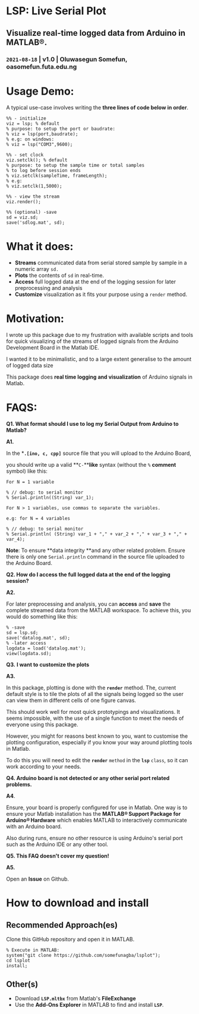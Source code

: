 # LSP: Live Serial Plot
## **Visualize real-time logged data from Arduino in MATLAB®.**
### `2021-08-18` | **v1.0** | **Oluwasegun Somefun, oasomefun.futa.edu.ng**
# **Usage Demo:**

A typical use-case involves writing the **three lines of code below in order**.

```matlab:Code
%% - initialize
viz = lsp; % default
% purpose: to setup the port or baudrate: 
% viz = lsp(port,baudrate);
% e.g: on windows: 
% viz = lsp("COM3",9600);

%% - set clock
viz.setclk(); % default
% purpose: to setup the sample time or total samples 
% to log before session ends
% viz.setclk(sampleTime, frameLength);
% e.g:
% viz.setclk(1,5000);

%% - view the stream
viz.render();

%% (optional) -save
sd = viz.sd;
save('sdlog.mat', sd);

```

# What it does:

   -  **Streams** communicated data from serial stored sample by sample in a numeric array `sd.`  
   -  **Plots** the contents of `sd` in real-time. 
   -  **Access** full logged data at the end of the logging session for later preprocessing and analysis 
   -  **Customize** visualization as it fits your purpose using a `render` method. 

# Motivation:

I wrote up this package due to my frustration with available scripts and tools for quick visualizing of the streams of logged signals from the Arduino Development Board in the Matlab IDE.

I wanted it to be minimalistic, and to a large extent generalise to the amount of logged data size

This package does **real time logging and visualization** of Arduino signals in Matlab.

# FAQS:

**Q1. What format should I use to log my Serial Output from Arduino to Matlab?**

**A1.**

In the ***`.[ino, c, cpp]`** source file that you will upload to the Arduino Board, 

you should write up a valid **`C-`****like** syntax (without the `%` **comment** symbol) like this:

`For N = 1 variable`

```matlab:Code
% // debug: to serial monitor
% Serial.println((String) var_1);
```

`For N > 1 variables, use commas to separate the variables. `

`e.g: for N = 4 variables`

```matlab:Code
% // debug: to serial monitor
% Serial.println( (String) var_1 + "," + var_2 + "," + var_3 + "," + var_4);
```

**Note**: To ensure **data integrity **and any other related problem. Ensure there is only one `Serial.println` command in the source file uploaded to the Arduino Board.

  

**Q2. How do I access the full logged data at the end of the logging session?**

**A2.**

For later preprocessing and analysis, you can **access** and **save** the complete streamed data from the MATLAB workspace. To achieve this, you would do something like this:

```matlab:Code(Display)
% -save
sd = lsp.sd;
save('datalog.mat', sd);
% -later access
logdata = load('datalog.mat');
view(logdata.sd); 
```

  

**Q3.** **I want to customize the plots**

**A3.**

In this package, plotting is done with the **`render`** method. The, current default style is to tile the plots of all the signals being logged so the user can view them in different cells of one figure canvas. 

This should work well for most quick prototypings and visualizations. It seems impossible, with the use of a single function to meet the needs of everyone using this package.

However, you might for reasons best known to you, want to customise the plotting configuration, especially if you know your way around plotting tools in Matlab. 

To do this you will need to edit the **`render`** `method` in the **`lsp`** `class`, so it can work according to your needs.

  

**Q4. Arduino board is not detected or any other serial port related problems.**

**A4**.

Ensure, your board is properly configured for use in Matlab. One way is to ensure your Matlab installation has the **MATLAB® Support Package for Arduino® Hardware** which enables MATLAB to interactively communicate with an Arduino board.

Also during runs, ensure no other resource is using Arduino's serial port such as the Arduino IDE or any other tool.

**Q5. This FAQ doesn't cover my question!**

**A5.**

Open an **Issue** on Github.

# How to download and install
## Recommended Approach(es) 

Clone this GitHub repository and open it in MATLAB.

```matlab:Code
% Execute in MATLAB:
system("git clone https://github.com/somefunagba/lsplot");
cd lsplot  
install;
```

## Other(s)

   -  Download **`LSP.mltbx`** from Matlab's **FileExchange**  
   -  Use the **Add-Ons Explorer** in MATLAB to find and install **`LSP`**.
